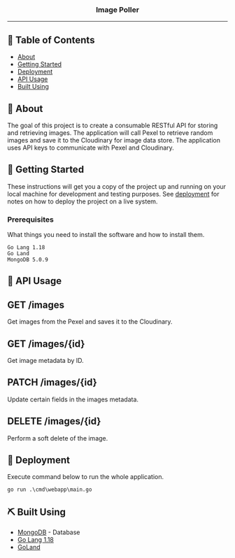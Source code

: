<h3 align="center">Image Poller</h3>

---

## 📝 Table of Contents

- [About](#about)
- [Getting Started](#getting_started)
- [Deployment](#deployment)
- [API Usage](#usage)
- [Built Using](#built_using)

## 🧐 About <a name = "about"></a>

The goal of this project is to create a consumable RESTful API for storing and retrieving images. The application will call Pexel to retrieve random images and save it to the Cloudinary for image data store.
The application uses API keys to communicate with Pexel and Cloudinary. 

## 🏁 Getting Started <a name = "getting_started"></a>

These instructions will get you a copy of the project up and running on your local machine for development and testing purposes. See [deployment](#deployment) for notes on how to deploy the project on a live system.

### Prerequisites

What things you need to install the software and how to install them.

```
Go Lang 1.18
Go Land
MongoDB 5.0.9
```

## 🎈 API Usage <a name="usage"></a>

## GET /images

Get images from the Pexel and saves it to the Cloudinary.

## GET /images/{id}

Get image metadata by ID.

## PATCH /images/{id}

Update certain fields in the images metadata.

## DELETE /images/{id}

Perform a soft delete of the image.

## 🚀 Deployment <a name = "deployment"></a>

Execute command below to run the whole application.

```
go run .\cmd\webapp\main.go
```

## ⛏️ Built Using <a name = "built_using"></a>

- [MongoDB](https://www.mongodb.com/) - Database
- [Go Lang 1.18](https://nodejs.org/en/blog/release/v12.13.0/)
- [GoLand](https://www.jetbrains.com/go/)
